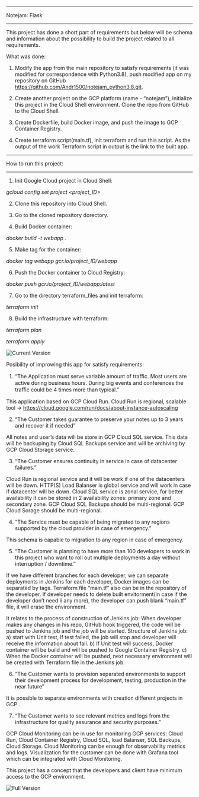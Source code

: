 **************
Notejam: Flask
**************


This project has done a short part of requirements but below will be schema and information about the possibility to build the project related to all requirements.

What was done:
1. Modify the app from the main repository to satisfy requirements (it was modified for correspondence with Python3.8), push modified app on my repository on GitHub https://github.com/Andr1500/notejam_python3.8.git.

2. Create another project on the GCP platform (name - “notejam”), initialize this project in the Cloud Shell environment. Clone the repo from GitHub to the Cloud Shell.

3. Create Dockerfile, build Docker image, and push the image to GCP Container Registry.

4. Create terraform script(main.tf), init terraform and run this script. As the output of the work Terraform script in output is the link to the built app.

**************
How to run this project:
**************
1. Init Google Cloud project in Cloud Shell:

*gcloud config set project <project_ID>*

2. Clone this repository into Cloud Shell.

3. Go to the cloned repository dorectory.

4. Build Docker container:

*docker build -t webapp .*

5. Make tag for the container:

*docker tag  webapp gcr.io/project_ID/webapp*

6. Push the Docker container to Cloud Registry:

*docker push gcr.io/project_ID/webapp:latest*

7. Go to the directory terraform_files and init terraform:

*terraform init*

8. Build the infrastructure with terraform:

*terraform plan*

*terraform apply*

![Current Version](https://github.com/Andr1500/notejam_python3.8/blob/master/documentation/notejam_1.png?raw=true)

Posibility of improwing this app for satisfy requirements:

1. “The Application must serve variable amount of traﬃc. Most users are active during business hours. During big events and conferences the traﬃc could be 4 times more than typical.”

This application based on GCP Cloud Run. Cloud Run is regional, scalable tool  → https://cloud.google.com/run/docs/about-instance-autoscaling

2. “The Customer takes guarantee to preserve your notes up to 3 years and recover it if needed”

All notes and user’s data will be store in GCP Cloud SQL service. This data will be backuping by Cloud SQL Backups service and will be archiving by GCP Cloud Storage service.

3. “The Customer ensures continuity in service in case of datacenter failures.”

Cloud Run is regional service and it will be work if one of the datacenters will be down. HTTP(S) Load Balanser is global service and will work in  case if datacenter will be down. Cloud SQL service is zonal service, for better availability it can be stored in 2 availability zones: primary zone and secondary zone. GCP Cloud SQL Backups should be multi-regional. GCP Cloud Sorage should be multi-regional.

4. “The Service must be capable of being migrated to any regions supported by the cloud provider in case of emergency.”

This schema is capable to migration to any region in case of emergency. 

5. “The Customer is planning to have more than 100 developers to work in this project who want to roll out multiple deployments a day without interruption / downtime.”

If we have different branches for each developer, we can separate deployments in Jenkins for each developer, Docker images can be separated by tags. Terraform file “main.tf” also can be in the repository of the developer. If developer needs to delete built envitorment(in case if the developer don’t need ii any more), the developer can push blank “main.tf” file, it will erase the environment. 

It relates to the process of construction of Jenkins job: 
When developer makes any changes in his repo, GitHub hook triggered, the code will be pushed to Jenkins job and the job will be started. Structure of  Jenkins job: 
a) start with Unit test, if test failed, the job will stop and developer will receive the information about fail.
b) If Unit test will success, Docker container will be build and will be pushed to Google Container Registry.
c) When the Docker container will be pushed, next necessary environment will be created with Terraform file in the Jenkins job.

6. “The Customer wants to provision separated environments to support their development process for development, testing, production in the near future”

It is possible to separate environments with creation different projects in GCP .

7. “The Customer wants to see relevant metrics and logs from the infrastructure for quality assurance and security purposes.”

GCP Cloud Monitoring can be in use for monitoring GCP services: Cloud Run, Cloud Container Registry, Cloud SQL, load Balanser, SQL Backups, Cloud Storage. Cloud Monitoring can be enough for observability metrics and logs. Visualization for the customer can be done with Grafana tool which can be integrated with Cloud Monitoring.

This project has a concept that the developers and client have minimum access to the GCP environment.

![Full Version](https://github.com/Andr1500/notejam_python3.8/blob/master/documentation/Notejam_full.png?raw=true)
